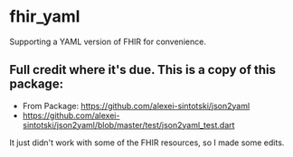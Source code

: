 # fhir_yaml
Supporting a YAML version of FHIR for convenience.

## Full credit where it's due. This is a copy of this package: 
- From Package: https://github.com/alexei-sintotski/json2yaml
- https://github.com/alexei-sintotski/json2yaml/blob/master/test/json2yaml_test.dart

It just didn't work with some of the FHIR resources, so I made some edits.